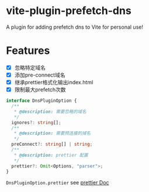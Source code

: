# vite-plugin-prefetch-dns

A plugin for adding prefetch dns to Vite for personal use!

# Features

- [x] 忽略特定域名
- [x] 添加pre-connect域名
- [x] 继承prettier格式化输出index.html
- [x] 限制最大prefetch次数

```typescript
interface DnsPluginOption {
  /**
   * @description: 需要忽略的域名
   */
  ignores?: string[];
  /**
   * @description: 需要预连接的域名
   */
  preConnect?: string[] | string;
  /**
   * @description: prettier 配置
   */
  prettier?: Omit<Options, "parser">;
}
```
`DnsPluginOption.prettier` see [prettier Doc](https://prettier.io/docs/en/options)

